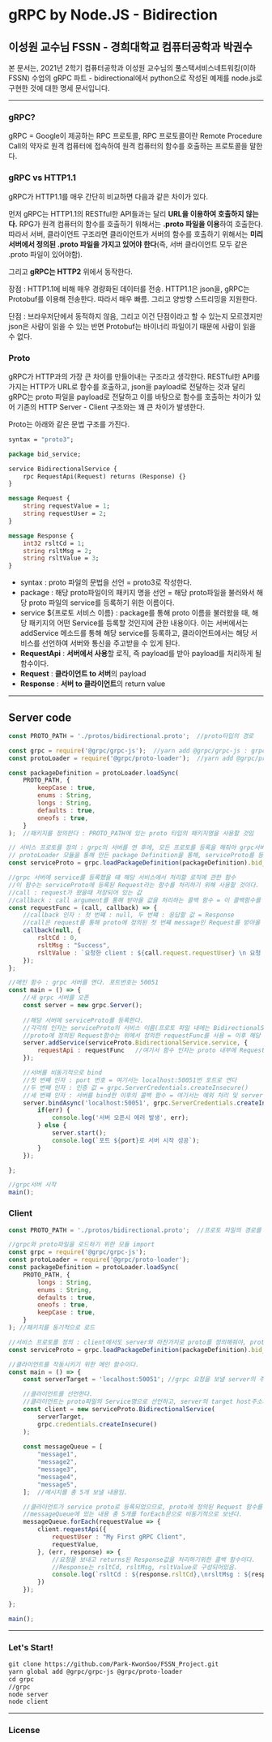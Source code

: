 # gRPC by Node.JS - Bidirection

## 이성원 교수님 FSSN - 경희대학교 컴퓨터공학과 박권수

본 문서는, 2021년 2학기 컴퓨터공학과 이성원 교수님의 풀스택서비스네트워킹(이하 FSSN) 수업의 gRPC 파트 - bidirectional에서 python으로 작성된 예제를 node.js로 구현한 것에 대한 명세 문서입니다.

---

### gRPC?

gRPC =  Google이 제공하는 RPC 프로토콜, RPC 프로토콜이란 Remote Procedure Call의 약자로 원격 컴퓨터에 접속하여 원격 컴퓨터의 함수를 호출하는 프로토콜을 말한다.

### gRPC vs HTTP1.1

gRPC가 HTTP1.1를 매우 간단히 비교하면 다음과 같은 차이가 있다.

먼저 gRPC는 HTTP1.1의 RESTful한 API들과는 달리 **URL을 이용하여 호출하지 않는다.** RPG가 원격 컴퓨터의 함수를 호출하기 위해서는 **.proto 파일을 이용**하여 호출한다. 따라서 서버, 클라이언트 구조라면 클라이언트가 서버의 함수를 호출하기 위해서는 **미리 서버에서 정의된 .proto 파일을 가지고 있어야 한다**(즉, 서버 클라이언트 모두 같은 .proto 파일이 있어야함).

그리고 **gRPC는 HTTP2** 위에서 동작한다.

장점 : HTTP1.1에 비해 매우 경량화된 데이터를 전송. HTTP1.1은 json을, gRPC는 Protobuf를 이용해 전송한다. 따라서 매우 빠름. 그리고 양방향 스트리밍을 지원한다.

단점 : 브라우저단에서 동적하지 않음, 그리고 이건 단점이라고 할 수 있는지 모르겠지만 json은 사람이 읽을 수 있는 반면 Protobuf는 바이너리 파일이기 때문에 사람이 읽을 수 없다.

### Proto

gRPC가 HTTP과의 가장 큰 차이를 만들어내는 구조라고 생각한다. RESTful한 API를 가지는 HTTP가 URL로 함수를 호출하고, json을 payload로 전달하는 것과 달리 gRPC는 proto 파일을 payload로 전달하고 이를 바탕으로 함수를 호출하는 차이가 있어 기존의 HTTP Server - Client 구조와는 꽤 큰 차이가 발생한다.

Proto는 아래와 같은 문법 구조를 가진다.

```protobuf
syntax = "proto3";

package bid_service;

service BidirectionalService {
    rpc RequestApi(Request) returns (Response) {}
}

message Request {
    string requestValue = 1;
    string requestUser = 2;
}

message Response {
    int32 rsltCd = 1;
    string rsltMsg = 2;
    string rsltValue = 3;
}
```

- syntax : proto 파일의 문법을 선언 = proto3로 작성한다.
- package : 해당 proto파일이의 패키지 명을 선언 = 해당 proto파일을 불러와서 해당 proto 파일의 service를 등록하기 위한 이름이다.
- service ${프로토 서비스 이름} : package를 통해 proto 이름을 불러왔을 때, 해당 패키지의 어떤 Service를 등록할 것인지에 관한 내용이다. 이는 서버에서는 addService 메소드를 통해 해당 service를 등록하고, 클라이언트에서는 해당 서비스를 선언하여 서버와 통신을 주고받을 수 있게 된다.
- **RequestApi** : **서버에서 사용**할 로직, 즉 payload를 받아 payload를 처리하게 될 함수이다.
- **Request** : **클라이언트 to 서버**의 payload
- **Response** : **서버 to 클라이언트**의 return value

---

## Server code

```jsx
const PROTO_PATH = './protos/bidirectional.proto';  //proto타입의 경로

const grpc = require('@grpc/grpc-js');  //yarn add @grpc/grpc-js : grpc 서버를 실행하기 위한 모듈
const protoLoader = require('@grpc/proto-loader');  //yarn add @grpc/proto-loader : grpc의 proto를 로드하기 위한 모듈

const packageDefinition = protoLoader.loadSync(
    PROTO_PATH, {
        keepCase : true,
        enums : String,
        longs : String,
        defaults : true,
        oneofs : true,
    }
);  //패키지를 정의한다 : PROTO_PATH에 있는 proto 타입의 패키지명을 사용할 것임

// 서비스 프로토를 정의 : grpc의 서버를 연 후에, 모든 프로토를 등록을 해줘야 grpc서버가 해당 서비스를 실행할 수 있다.
// protoLoader 모듈을 통해 만든 package Definition을 통해, serviceProto를 등록하고, proto파일에 지정된 package명(여기서는 bid_service)으로 불러옴
const serviceProto = grpc.loadPackageDefinition(packageDefinition).bid_service;

//grpc 서버에 service를 등록했을 떄 해당 서비스에서 처리할 로직에 관한 함수
//이 함수는 serviceProto에 등록된 Request라는 함수를 처리하기 위해 사용할 것이다.
//call : request가 왔을때 저장되어 있는 값
//callback : call argument를 통해 받아올 값을 처리하는 콜백 함수 = 이 콜백함수를 통해 client로 response가 전달됨!
const requestFunc = (call, callback) => {
    //callback 인자 : 첫 번쨰 : null, 두 번쨰 : 응답할 값 = Response
    //call은 request를 통해 proto에 정의된 첫 번쨰 message인 Request를 받아올 수 있다.
    callback(null, {
        rsltCd : 0,
        rsltMsg : "Success",
        rsltValue : `요청한 client : ${call.request.requestUser} \n 요청 메시지 : ${call.request.requestValue}`,
    });
};

//메인 함수 : grpc 서버를 연다. 포트번호는 50051
const main = () => {
    //새 grpc 서버를 오픈
    const server = new grpc.Server();
    
    //해당 서버에 serviceProto를 등록한다.
    //각각의 인자는 serviceProto의 서비스 이름(프로토 파일 내에는 BidirectionalService라고 선언)
    //proto에 정의된 Request함수는 위에서 정의한 requestFunc를 사용 = 이후 해당 서비스로 요청이 온다면 requestFunc를 통해 client에게 응답한다.
    server.addService(serviceProto.BidirectionalService.service, {
        requestApi : requestFunc   //여기서 함수 인자는 proto 내부에 Request라고 되어있지만, "함수의 앞글자를 소문자로" 정의해야 작동함.
    });

    //서버를 비동기적으로 bind
    //첫 번째 인자 : port 번호 = 여기서는 localhost:50051번 포트로 연다
    //두 번째 인자 : 인증 값 = grpc.ServerCredentials.createInsecure()
    //세 번쨰 인자 : 서버를 bind한 이후의 콜백 함수 = 여기서는 예외 처리 및 server를 시작해줬다.
    server.bindAsync('localhost:50051', grpc.ServerCredentials.createInsecure(), (err, port) => {
        if(err) {
            console.log('서버 오픈시 에러 발생', err);
        } else {
            server.start();
            console.log(`포트 ${port}로 서버 시작 성공`);
        }
    });

};

//grpc서버 시작
main();
```

### Client

```jsx
const PROTO_PATH = './protos/bidirectional.proto';  //프로토 파일의 경로를 정의

//grpc와 proto파일을 로드하기 위한 모듈 import
const grpc = require('@grpc/grpc-js');
const protoLoader = require('@grpc/proto-loader');
const packageDefinition = protoLoader.loadSync(
    PROTO_PATH, {
        longs : String,
        enums : String,
        defaults : true,
        oneofs : true,
        keepCase : true,
    }
); //패키지를 동기적으로 로드

//서비스 프로토를 정의 : client에서도 server와 마찬가지로 proto를 정의해줘야, proto가 등록된 서버에 해당 proto를 통한 서비스 요청이 가능하다.
const serviceProto = grpc.loadPackageDefinition(packageDefinition).bid_service;

//클라이언트를 작동시키기 위한 메인 함수이다.
const main = () => {
    const serverTarget = 'localhost:50051'; //grpc 요청을 보낼 server의 주소 : 서버에서 50051로 bind했으므로 해당 주소를 적는다.

    //클라이언트를 선언한다.
    //클라이언트는 proto파일의 Service명으로 선언하고, server의 target host주소와, 인증을 인자로 받는다.
    const client = new serviceProto.BidirectionalService(
        serverTarget,
        grpc.credentials.createInsecure()
    );
    
    const messageQueue = [
        "message1",
        "message2",
        "message3",
        "message4",
        "message5",
    ];  //메시지를 총 5개 보낼 내용임.

    //클라이언트가 service proto로 등록되었으므로, proto에 정의된 Request 함수를 앞글자를 소문자로 호출한 후 인자를 전달한다. 인자는 Request값으로, 해당 값은 requestUser와 requestValue로 구성되어있다.
    //messageQueue에 있는 내용 총 5개를 forEach문으로 비동기적으로 보낸다.
    messageQueue.forEach(requestValue => {
        client.requestApi({
            requestUser : "My First gRPC Client",
            requestValue,
        }, (err, response) => {
            //요청을 보내고 returns된 Response값을 처리하기위한 콜백 함수이다.
            //Response는 rsltCd, rsltMsg, rsltValue로 구성되어있음.
            console.log(`rsltCd : ${response.rsltCd},\nrsltMsg : ${response.rsltMsg},\n${response.rsltValue}\n`);
        })
    });

};

main();
```

---

### Let's Start!

```html
git clone https://github.com/Park-KwonSoo/FSSN_Project.git
yarn global add @grpc/grpc-js @grpc/proto-loader
cd grpc
//grpc
node server
node client 
```

---

### License
